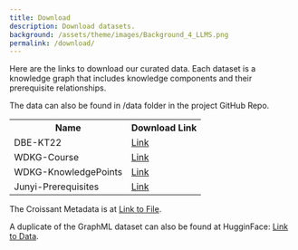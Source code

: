 ```yaml
---
title: Download
description: Download datasets.
background: /assets/theme/images/Background_4_LLMS.png
permalink: /download/
---
```


Here are the links to download our curated data. Each dataset is a knowledge graph that includes knowledge components and their prerequisite relationships.

The data can also be found in /data folder in the project GitHub Repo.


<table class="table table-dark table-striped"> 
    <tr>
        <th>Name</th>
        <th>Download Link</th>
    </tr>
    <tr>
        <td>DBE-KT22</td>
        <td><a href="https://github.com/ai-for-edu/Evaluating-Large-Language-Models-with-Educational-Knowledge-Graphs-on-Prerequisite-Relationships/blob/main/data/DBE-KT22/DBE-KT22.graphml">Link</a></td>
    </tr>
    <tr>
        <td>WDKG-Course</td>
        <td><a href="https://github.com/ai-for-edu/Evaluating-Large-Language-Models-with-Educational-Knowledge-Graphs-on-Prerequisite-Relationships/blob/main/data/WDKG/WDKG-Course.graphml">Link</a></td>
    </tr>
    <tr>
        <td>WDKG-KnowledgePoints</td>
        <td><a href="https://github.com/ai-for-edu/Evaluating-Large-Language-Models-with-Educational-Knowledge-Graphs-on-Prerequisite-Relationships/blob/main/data/WDKG/WDKG-KnowledgePoints.graphml">Link</a></td>
    </tr>
    <tr>
        <td>Junyi-Prerequisites</td>
        <td><a href="https://github.com/ai-for-edu/Evaluating-Large-Language-Models-with-Educational-Knowledge-Graphs-on-Prerequisite-Relationships/blob/main/data/Junyi/Junyi-Prerequisites.graphml">Link</a></td>
    </tr>
</table>

The Croissant Metadata is at [Link to File](https://github.com/ai-for-edu/Evaluating-Large-Language-Models-with-Educational-Knowledge-Graphs-on-Prerequisite-Relationships/blob/main/data/wrapup/croissant_metadata_KC4EDU.json).

A duplicate of the GraphML dataset can also be found at HugginFace: [Link to Data](https://huggingface.co/datasets/RalfWang/KCs4EDU).